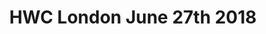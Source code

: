 ---
title: HWC London June 27th 2018
start: 2018-06-27T19:00:00+00:00
end: 2018-06-27T21:00:00+00:00
venue: thehub-bricklane
tito: 2018-06-27
photo: 2018-06-27.jpg
requirements: "<p>Join us anytime from 18:30 onwards at Proven Dough cafe below Hub by Premier Inn hotel in Brick Lane. The main event starts at 19:00. No need to check-in at the venue just look out for <a href='https://calumryan.com'>Calum Ryan</a>, the organiser, usually sitting towards the back of the cafe wearing an IndieWeb t-shirt and stickered laptop.</p><p>There are a few different ways you can register for Homebrew Website Club London:</p>"
description: "Demos of personal websites and the opportunity to create, update or experiment on your personal website"
attendees:
- http://ohhelloana.blog
- https://calumryan.com/
---